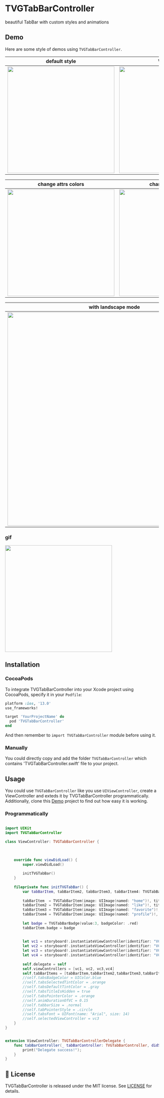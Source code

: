 # TVGTabBarController
beautiful TabBar with custom styles and animations

## Demo
Here are some style of demos using `TVGTabBarController`.

| default style | With no tilte | pointerStyle => Line |
|:---:|:---:|:---:|
| <img src="https://github.com/TalebRafiepour/TVGTabBarController/blob/master/screenshots/1.png" width="350"> | <img src="https://github.com/TalebRafiepour/TVGTabBarController/blob/master/screenshots/2.png" width="350"> | <img src="https://github.com/TalebRafiepour/TVGTabBarController/blob/master/screenshots/3.png" width="350"> 

| change attrs colors | change attrs colors | change attrs colors |
|:---:|:---:|:---:|
| <img src="https://github.com/TalebRafiepour/TVGTabBarController/blob/master/screenshots/4.png" width="350"> | <img src="https://github.com/TalebRafiepour/TVGTabBarController/blob/master/screenshots/5.png" width="350"> | <img src="https://github.com/TalebRafiepour/TVGTabBarController/blob/master/screenshots/6.png" width="350"> 

| with landscape mode |
|:---:|
| <img src="https://github.com/TalebRafiepour/TVGTabBarController/blob/master/screenshots/7.png" height="700"> |


###  gif

<img src="https://github.com/TalebRafiepour/TVGTabBarController/blob/master/screenshots/tvg-demo.gif" width="350">


## Installation
###  CocoaPods
To integrate TVGTabBarController into your Xcode project using CocoaPods, specify it in your `Podfile`:
```ruby
platform :ios, '13.0'
use_frameworks!

target 'YourProjectName' do
  pod 'TVGTabBarController'
end
```
And then remember to `import TVGTabBarController` module before using it.

###  Manually
You could directly copy and add the folder `TVGTabBarController` which contains 'TVGTabBarController.swift' file to your project.   


## Usage
You could use `TVGTabBarController` like you use `UIViewController`, create a ViewController and exteds it by TVGTabBarController programmatically. Additionally, clone this [Demo](https://github.com/TalebRafiepour/TVGTabBarController) project to find out how easy it is working.
### Programmatically
```swift
    
import UIKit
import TVGTabBarController

class ViewController: TVGTabBarController {
    
    
    
    override func viewDidLoad() {
        super.viewDidLoad()
        
        initTVGTabBar()
    }
    
    fileprivate func initTVGTabBar() {
        var tabBarItem, tabBarItem2, tabBarItem3, tabBarItem4: TVGTabBarItem
        
        tabBarItem  = TVGTabBarItem(image: UIImage(named: "home")!, title: "Home")
        tabBarItem2 = TVGTabBarItem(image: UIImage(named: "like")!, title: "Like")
        tabBarItem3 = TVGTabBarItem(image: UIImage(named: "favorite")!, title: "Favorite")
        tabBarItem4 = TVGTabBarItem(image: UIImage(named: "profile")!, title: "Profile")
        
        let badge = TVGTabBarBadge(value:3, badgeColor: .red)
        tabBarItem.badge = badge
        
        
        let vc1 = storyboard!.instantiateViewController(identifier: "VC1ViewControlelr")
        let vc2 = storyboard!.instantiateViewController(identifier: "VC2ViewControlelr")
        let vc3 = storyboard!.instantiateViewController(identifier: "VC3ViewControlelr")
        let vc4 = storyboard!.instantiateViewController(identifier: "VC4ViewControlelr")
        
        self.delegate = self
        self.viewControllers = [vc1, vc2, vc3,vc4]
        self.tabBarItems = [tabBarItem,tabBarItem2,tabBarItem3,tabBarItem4]
        //self.tabsBadgeColor = UIColor.blue
        //self.tabsSelectedTintColor = .orange
        //self.tabsDefaultTintColor = .gray
        //self.tabsTitleIsHidden = true
        //self.tabsPointerColor = .orange
        //self.animDurationOfVC = 0.15
        //self.tabbarSize = .normal
        //self.tabPointerStyle = .circle
        //self.tabsFont = UIFont(name: "Arial", size: 14)
        //self.selectedViewController = vc3
    }
}


extension ViewController: TVGTabBarControllerDelegate {
    func tabBarController(_ tabBarController: TVGTabBarController, didSelect: UIViewController) {
        print("Delegate success!");
    }
}


```
## 📄 License

TVGTabBarController is released under the MIT license.
See [LICENSE](./LICENSE) for details.
